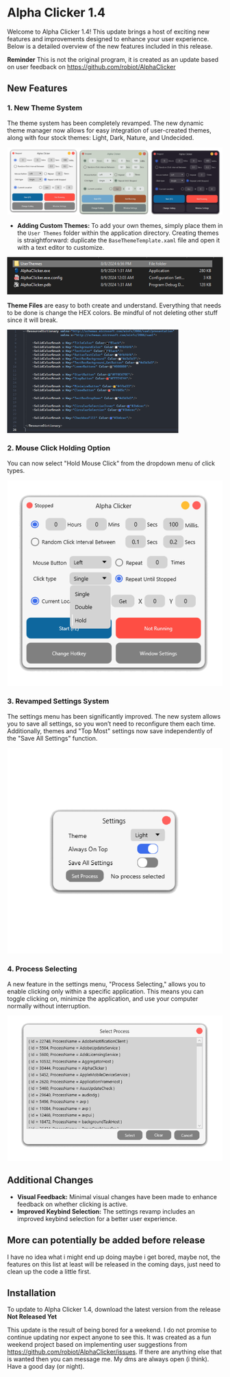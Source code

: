 # Alpha Clicker 1.4

Welcome to Alpha Clicker 1.4! This update brings a host of exciting new features and improvements designed to enhance your user experience. Below is a detailed overview of the new features included in this release.

**Reminder** This is not the original program, it is created as an update based on user feedback on https://github.com/robiot/AlphaClicker

## New Features

### 1. New Theme System
The theme system has been completely revamped. The new dynamic theme manager now allows for easy integration of user-created themes, along with four stock themes: Light, Dark, Nature, and Undecided. 

![Themes Selction](.github/Images/Themes.png)

- **Adding Custom Themes:** To add your own themes, simply place them in the `User Themes` folder within the application directory. Creating themes is straightforward: duplicate the `BaseThemeTemplate.xaml` file and open it with a text editor to customize.

![Theme System](.github/Images/UserThemesFolder.png)

**Theme Files** are easy to both create and understand. Everything that needs to be done is change the HEX colors. Be mindful of not deleting other stuff since it will break.

<img src=".github/Images/Theme.xaml.png" alt="Theme files" width="400"/>


### 2. Mouse Click Holding Option
You can now select "Hold Mouse Click" from the dropdown menu of click types.

![Mouse Click Holding](.github/Images/HoldOption.png)

### 3. Revamped Settings System
The settings menu has been significantly improved. The new system allows you to save all settings, so you won’t need to reconfigure them each time. Additionally, themes and "Top Most" settings now save independently of the "Save All Settings" function.

![Settings Menu](.github/Images/SettingsMenu.png)

### 4. Process Selecting
A new feature in the settings menu, "Process Selecting," allows you to enable clicking only within a specific application. This means you can toggle clicking on, minimize the application, and use your computer normally without interruption.

![Process Selecting](.github/Images/ProcessSelection.png)

## Additional Changes

- **Visual Feedback:** Minimal visual changes have been made to enhance feedback on whether clicking is active.
- **Improved Keybind Selection:** The settings revamp includes an improved keybind selection for a better user experience.

## More can potentially be added before release
I have no idea what i might end up doing maybe i get bored, maybe not, the features on this list at least will be released in the coming days, just need to clean up the code a little first.

## Installation

To update to Alpha Clicker 1.4, download the latest version from the release **Not Released Yet**

This update is the result of being bored for a weekend. I do not promise to continue updating nor expect anyone to see this. It was created as a fun weekend project based on implementing user suggestions from https://github.com/robiot/AlphaClicker/issues. If there are anything else that is wanted then you can message me. My dms are always open (i think). Have a good day (or night).

